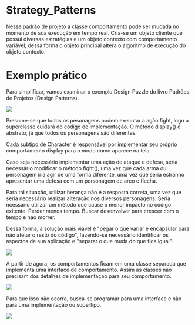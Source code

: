 # Strategy_Patterns

Nesse padrão de projeto a classe comportamento pode ser mudada no momento de sua execução em tempo real.
Cria-se um objeto cliente que possui diversas estratégias e um objeto contexto com comportamento variável, dessa forma o objeto principal altera o algoritmo de execução do objeto contexto.



# Exemplo prático

Para simplificar, vamos examinar o exemplo Design Puzzle do livro Padrões de Projetos (Design Patterns).

<img src="https://i.ibb.co/cyNJd4B/puzzle3.jpg" >

Presume-se que todos os pesonagens podem executar a ação fight, logo a superclasse cuidará do código de implementação. O método display() é abstrato, já que todos os personagens são diferentes. 


Cada subtipo de Character é responsável por implementar seu próprio comportamento display para o modo como aparece na tela.

Caso seja necessário implementar uma ação de ataque e defesa, seria necessário modificar o método fight(), uma vez que cada arma ou personagem iria agir de uma forma diferente, uma vez que seria estranho apresentar uma defesa com um personagem de arco e flecha.

Para tal situação, utilizar herança não é a resposta correta, uma vez que seria necessário realizar alteração nos diversos personagens.
Seria ncessário utilizar um método que cause o menor impacto no código exitente. Perder menos tempo. Buscar desenvolver para crescer com o tempo e nao morrer.

Dessa forma, a solução mais viável é "pegar o que variar e encapsular para não afetar o resto do código", fazendo-se necessário identificar os aspectos de sua aplicação e "separar o que muda do que fica igual".

<img src="https://i.ibb.co/60DTRVg/puzzle2.jpg" >

A partir de agora, os comportamentos ficam em uma classe separada que implementa uma interface de comportamento. Assim as classes não precisam dos detalhes de implementaçao para seu comportamento.

<img src="https://i.ibb.co/BfHHRmt/Puzzle.jpg" >











Para que isso não ocorra, busca-se programar para uma interface e não para uma implementação ou supertipo.





<img src="https://www.oreilly.com/library/view/head-first-design/0596007124/figs/web/025fig01.png.jpg">





